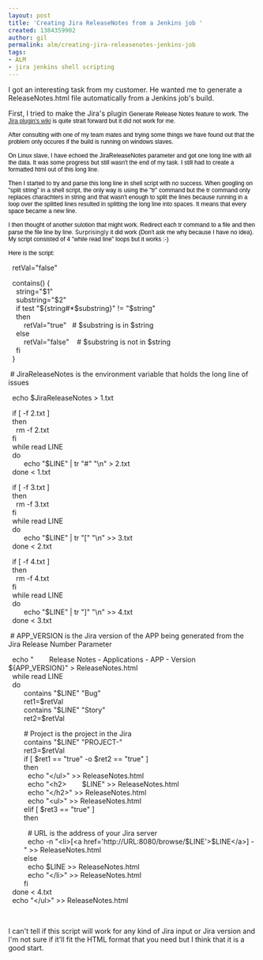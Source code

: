 ```yaml
---
layout: post
title: 'Creating Jira ReleaseNotes from a Jenkins job '
created: 1384359902
author: gil
permalink: alm/creating-jira-releasenotes-jenkins-job
tags:
- ALM
- jira jenkins shell scripting
---
```

<p>I got an interesting task from my customer. He wanted me to generate a ReleaseNotes.html file automatically from a Jenkins job&#39;s build.</p>

<p>First, I tried to make the Jira&#39;s plugin&nbsp;<span style="color: rgb(0, 0, 0); font-family: Verdana, Helvetica, 'sans serif'; font-size: 11px; line-height: normal;"><span style="font-size:12px;">Generate Release Notes feature to work. The <a href="https://wiki.jenkins-ci.org/display/JENKINS/JIRA+Plugin">Jira plugin&#39;s wiki</a>&nbsp;is quite strait forward but it did not work for me.</span></span></p>

<p><span style="color: rgb(0, 0, 0); font-family: Verdana, Helvetica, 'sans serif'; font-size: 11px; line-height: normal;"><span style="font-size:12px;">After consulting with one of my team mates and trying some things we have found out that the problem only occures if the build is running on windows slaves.</span></span></p>

<p><span style="color: rgb(0, 0, 0); font-family: Verdana, Helvetica, 'sans serif'; font-size: 11px; line-height: normal;"><span style="font-size:12px;">On Linux slave, I have echoed the JiraReleaseNotes parameter and got one long line with all the data. It was some progress but still wasn&#39;t the end of my task. I still had to create a formatted html out of this long line.</span></span></p>

<p><span style="color: rgb(0, 0, 0); font-family: Verdana, Helvetica, 'sans serif'; font-size: 11px; line-height: normal;"><span style="font-size:12px;">Then I started to try and parse this long line in shell script with no success. When googling on &quot;split string&quot; in a shell script, the only way is using the &quot;tr&quot; command but the tr command only replaces charachters in string and that wasn&#39;t enough to split the lines because running in a loop over the splitted lines resulted in splitting the long line into spaces. It means that every space became a new line.&nbsp;</span></span></p>

<p><span style="color: rgb(0, 0, 0); font-family: Verdana, Helvetica, 'sans serif'; font-size: 11px; line-height: normal;"><span style="font-size:12px;">I then thought of&nbsp;another sulotion that might work. Redirect each tr command to a file and then parse the file line by line. </span></span><span style="font-size:12px;">Surprisingly</span><span style="color: rgb(0, 0, 0); font-family: Verdana, Helvetica, 'sans serif'; font-size: 11px; line-height: normal;"><span style="font-size:12px;">&nbsp;it did work (Don&#39;t ask me why because I have no idea). My script consisted of 4 &quot;while read line&quot; loops but it works&nbsp;:-)</span></span></p>

<p><span style="color: rgb(0, 0, 0); font-family: Verdana, Helvetica, 'sans serif'; font-size: 11px; line-height: normal;"><span style="font-size:12px;">Here is the script:</span></span></p>

<p>&nbsp; retVal=&quot;false&quot;</p>

<p>&nbsp; contains() {<br />
&nbsp; &nbsp; string=&quot;$1&quot;<br />
&nbsp; &nbsp; substring=&quot;$2&quot;<br />
&nbsp; &nbsp; if test &quot;${string#*$substring}&quot; != &quot;$string&quot;<br />
&nbsp; &nbsp; then<br />
&nbsp; &nbsp; &nbsp; &nbsp; retVal=&quot;true&quot; &nbsp; # $substring is in $string<br />
&nbsp; &nbsp; else<br />
&nbsp; &nbsp; &nbsp; &nbsp; retVal=&quot;false&quot; &nbsp; &nbsp;# $substring is not in $string<br />
&nbsp; &nbsp; fi<br />
&nbsp; }</p>

<p>&nbsp;#&nbsp;JiraReleaseNotes is the environment variable that holds the long line of issues</p>

<p>&nbsp; echo $JiraReleaseNotes &gt; 1.txt</p>

<p>&nbsp; if [ -f 2.txt ]<br />
&nbsp; then<br />
&nbsp; &nbsp; rm -f 2.txt<br />
&nbsp; fi<br />
&nbsp; while read LINE<br />
&nbsp; do<br />
&nbsp; &nbsp; &nbsp; &nbsp; echo &quot;$LINE&quot; | tr &quot;#&quot; &quot;\n&quot; &gt; 2.txt<br />
&nbsp; done &lt; 1.txt</p>

<p>&nbsp; if [ -f 3.txt ]<br />
&nbsp; then<br />
&nbsp; &nbsp; rm -f 3.txt<br />
&nbsp; fi<br />
&nbsp; while read LINE<br />
&nbsp; do<br />
&nbsp; &nbsp; &nbsp; &nbsp; echo &quot;$LINE&quot; | tr &quot;[&quot; &quot;\n&quot; &gt;&gt; 3.txt<br />
&nbsp; done &lt; 2.txt</p>

<p>&nbsp; if [ -f 4.txt ]<br />
&nbsp; then<br />
&nbsp; &nbsp; rm -f 4.txt<br />
&nbsp; fi<br />
&nbsp; while read LINE<br />
&nbsp; do<br />
&nbsp; &nbsp; &nbsp; &nbsp; echo &quot;$LINE&quot; | tr &quot;]&quot; &quot;\n&quot; &gt;&gt; 4.txt<br />
&nbsp; done &lt; 3.txt</p>

<p>&nbsp;# APP_VERSION is the Jira version of the APP being generated from the Jira Release Number Parameter</p>

<p>&nbsp; echo &quot; &nbsp; &nbsp; &nbsp; &nbsp;Release Notes - Applications - APP - Version ${APP_VERSION}&quot; &gt; ReleaseNotes.html<br />
&nbsp; while read LINE<br />
&nbsp; do<br />
&nbsp; &nbsp; &nbsp; &nbsp; contains &quot;$LINE&quot; &quot;Bug&quot;<br />
&nbsp; &nbsp; &nbsp; &nbsp; ret1=$retVal<br />
&nbsp; &nbsp; &nbsp; &nbsp; contains &quot;$LINE&quot; &quot;Story&quot;<br />
&nbsp; &nbsp; &nbsp; &nbsp; ret2=$retVal</p>

<p>&nbsp; &nbsp; &nbsp; &nbsp; # Project is the project in the Jira<br />
&nbsp; &nbsp; &nbsp; &nbsp; contains &quot;$LINE&quot; &quot;PROJECT-&quot;<br />
&nbsp; &nbsp; &nbsp; &nbsp; ret3=$retVal<br />
&nbsp; &nbsp; &nbsp; &nbsp; if [ $ret1 == &quot;true&quot; -o $ret2 == &quot;true&quot; ]<br />
&nbsp; &nbsp; &nbsp; &nbsp; then<br />
&nbsp; &nbsp; &nbsp; &nbsp; &nbsp; echo &quot;&lt;/ul&gt;&quot; &gt;&gt; ReleaseNotes.html<br />
&nbsp; &nbsp; &nbsp; &nbsp; &nbsp; echo &quot;&lt;h2&gt; &nbsp; &nbsp; &nbsp; &nbsp;$LINE&quot; &gt;&gt; ReleaseNotes.html<br />
&nbsp; &nbsp; &nbsp; &nbsp; &nbsp; echo &quot;&lt;/h2&gt;&quot; &gt;&gt; ReleaseNotes.html<br />
&nbsp; &nbsp; &nbsp; &nbsp; &nbsp; echo &quot;&lt;ul&gt;&quot; &gt;&gt; ReleaseNotes.html<br />
&nbsp; &nbsp; &nbsp; &nbsp; elif [ $ret3 == &quot;true&quot; ]<br />
&nbsp; &nbsp; &nbsp; &nbsp; then</p>

<p>&nbsp; &nbsp; &nbsp; &nbsp; &nbsp; # URL is the address of your Jira server<br />
&nbsp; &nbsp; &nbsp; &nbsp; &nbsp; echo -n &quot;&lt;li&gt;[&lt;a href=&#39;http://URL:8080/browse/$LINE&#39;&gt;$LINE&lt;/a&gt;] - &nbsp; &nbsp; &nbsp; &nbsp; &quot; &gt;&gt; ReleaseNotes.html<br />
&nbsp; &nbsp; &nbsp; &nbsp; else<br />
&nbsp; &nbsp; &nbsp; &nbsp; &nbsp; echo $LINE &gt;&gt; ReleaseNotes.html<br />
&nbsp; &nbsp; &nbsp; &nbsp; &nbsp; echo &quot;&lt;/li&gt;&quot; &gt;&gt; ReleaseNotes.html<br />
&nbsp; &nbsp; &nbsp; &nbsp; fi<br />
&nbsp; done &lt; 4.txt<br />
&nbsp; echo &quot;&lt;/ul&gt;&quot; &gt;&gt; ReleaseNotes.html</p>

<p>&nbsp;</p>

<p>I can&#39;t tell if this script will work for any kind of Jira input or Jira version and I&#39;m not sure if it&#39;ll fit the HTML format that you need but I think that it is a good start.</p>
